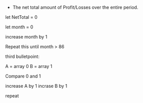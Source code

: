 * The net total amount of Profit/Losses over the entire period.

let NetTotal = 0

let month = 0



increase month by 1

Repeat this until month > 86



third bulletpoint:

A = array 0
B = array 1

Compare 0 and 1

increase A by 1
incrase B by 1

repeat